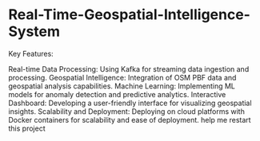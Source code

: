 # Real-Time-Geospatial-Intelligence-System
Key Features:

Real-time Data Processing: Using Kafka for streaming data ingestion and processing.
Geospatial Intelligence: Integration of OSM PBF data and geospatial analysis capabilities.
Machine Learning: Implementing ML models for anomaly detection and predictive analytics.
Interactive Dashboard: Developing a user-friendly interface for visualizing geospatial insights.
Scalability and Deployment: Deploying on cloud platforms with Docker containers for scalability and ease of deployment. help me restart this project
